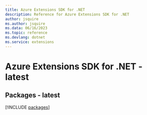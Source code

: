 ```yaml
---
title: Azure Extensions SDK for .NET
description: Reference for Azure Extensions SDK for .NET
author: jsquire
ms.author: jsquire
ms.data: 06/16/2023
ms.topic: reference
ms.devlang: dotnet
ms.service: extensions
---
```

# Azure Extensions SDK for .NET - latest
## Packages - latest
[!INCLUDE [packages](extensions-index.md)]